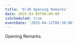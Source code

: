 ```yaml
---
title: '9:30 Opening Remarks'
date: 2025-03-05T00:00:00
isScheduled: true
eventDate: '2025-04-12T09:30:00'
---
```


Opening Remarks.
